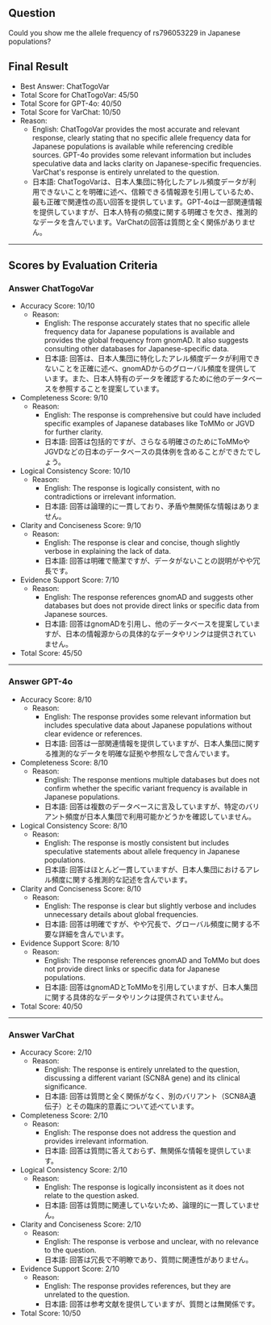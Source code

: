 ## Question

Could you show me the allele frequency of rs796053229 in Japanese populations?

## Final Result

- Best Answer: ChatTogoVar
- Total Score for ChatTogoVar: 45/50
- Total Score for GPT-4o: 40/50
- Total Score for VarChat: 10/50
- Reason:
  - English: ChatTogoVar provides the most accurate and relevant response, clearly stating that no specific allele frequency data for Japanese populations is available while referencing credible sources. GPT-4o provides some relevant information but includes speculative data and lacks clarity on Japanese-specific frequencies. VarChat's response is entirely unrelated to the question.
  - 日本語: ChatTogoVarは、日本人集団に特化したアレル頻度データが利用できないことを明確に述べ、信頼できる情報源を引用しているため、最も正確で関連性の高い回答を提供しています。GPT-4oは一部関連情報を提供していますが、日本人特有の頻度に関する明確さを欠き、推測的なデータを含んでいます。VarChatの回答は質問と全く関係がありません。

---

## Scores by Evaluation Criteria

### Answer ChatTogoVar
- Accuracy Score: 10/10
  - Reason: 
    - English: The response accurately states that no specific allele frequency data for Japanese populations is available and provides the global frequency from gnomAD. It also suggests consulting other databases for Japanese-specific data.
    - 日本語: 回答は、日本人集団に特化したアレル頻度データが利用できないことを正確に述べ、gnomADからのグローバル頻度を提供しています。また、日本人特有のデータを確認するために他のデータベースを参照することを提案しています。
- Completeness Score: 9/10
  - Reason: 
    - English: The response is comprehensive but could have included specific examples of Japanese databases like ToMMo or JGVD for further clarity.
    - 日本語: 回答は包括的ですが、さらなる明確さのためにToMMoやJGVDなどの日本のデータベースの具体例を含めることができたでしょう。
- Logical Consistency Score: 10/10
  - Reason: 
    - English: The response is logically consistent, with no contradictions or irrelevant information.
    - 日本語: 回答は論理的に一貫しており、矛盾や無関係な情報はありません。
- Clarity and Conciseness Score: 9/10
  - Reason: 
    - English: The response is clear and concise, though slightly verbose in explaining the lack of data.
    - 日本語: 回答は明確で簡潔ですが、データがないことの説明がやや冗長です。
- Evidence Support Score: 7/10
  - Reason: 
    - English: The response references gnomAD and suggests other databases but does not provide direct links or specific data from Japanese sources.
    - 日本語: 回答はgnomADを引用し、他のデータベースを提案していますが、日本の情報源からの具体的なデータやリンクは提供されていません。
- Total Score: 45/50

---

### Answer GPT-4o
- Accuracy Score: 8/10
  - Reason: 
    - English: The response provides some relevant information but includes speculative data about Japanese populations without clear evidence or references.
    - 日本語: 回答は一部関連情報を提供していますが、日本人集団に関する推測的なデータを明確な証拠や参照なしで含んでいます。
- Completeness Score: 8/10
  - Reason: 
    - English: The response mentions multiple databases but does not confirm whether the specific variant frequency is available in Japanese populations.
    - 日本語: 回答は複数のデータベースに言及していますが、特定のバリアント頻度が日本人集団で利用可能かどうかを確認していません。
- Logical Consistency Score: 8/10
  - Reason: 
    - English: The response is mostly consistent but includes speculative statements about allele frequency in Japanese populations.
    - 日本語: 回答はほとんど一貫していますが、日本人集団におけるアレル頻度に関する推測的な記述を含んでいます。
- Clarity and Conciseness Score: 8/10
  - Reason: 
    - English: The response is clear but slightly verbose and includes unnecessary details about global frequencies.
    - 日本語: 回答は明確ですが、やや冗長で、グローバル頻度に関する不要な詳細を含んでいます。
- Evidence Support Score: 8/10
  - Reason: 
    - English: The response references gnomAD and ToMMo but does not provide direct links or specific data for Japanese populations.
    - 日本語: 回答はgnomADとToMMoを引用していますが、日本人集団に関する具体的なデータやリンクは提供されていません。
- Total Score: 40/50

---

### Answer VarChat
- Accuracy Score: 2/10
  - Reason: 
    - English: The response is entirely unrelated to the question, discussing a different variant (SCN8A gene) and its clinical significance.
    - 日本語: 回答は質問と全く関係がなく、別のバリアント（SCN8A遺伝子）とその臨床的意義について述べています。
- Completeness Score: 2/10
  - Reason: 
    - English: The response does not address the question and provides irrelevant information.
    - 日本語: 回答は質問に答えておらず、無関係な情報を提供しています。
- Logical Consistency Score: 2/10
  - Reason: 
    - English: The response is logically inconsistent as it does not relate to the question asked.
    - 日本語: 回答は質問に関連していないため、論理的に一貫していません。
- Clarity and Conciseness Score: 2/10
  - Reason: 
    - English: The response is verbose and unclear, with no relevance to the question.
    - 日本語: 回答は冗長で不明瞭であり、質問に関連性がありません。
- Evidence Support Score: 2/10
  - Reason: 
    - English: The response provides references, but they are unrelated to the question.
    - 日本語: 回答は参考文献を提供していますが、質問とは無関係です。
- Total Score: 10/50